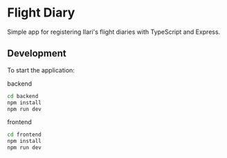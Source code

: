 # Flight Diary

Simple app for registering Ilari's flight diaries with TypeScript and Express.

## Development

To start the application:

backend

```bash
cd backend
npm install
npm run dev
```

frontend

```bash
cd frontend
npm install
npm run dev
```
